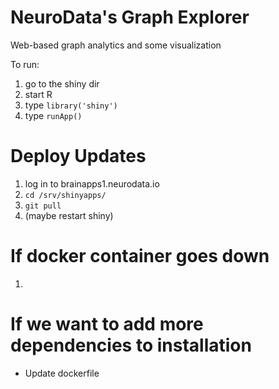 # NeuroData's Graph Explorer
Web-based graph analytics and some visualization

To run:

1. go to the shiny dir
2. start R
3. type `library('shiny')`
5. type `runApp()`

# Deploy Updates

1. log in to brainapps1.neurodata.io
2. ```cd /srv/shinyapps/```
3. ```git pull```
4. (maybe restart shiny)

# If docker container goes down

1. 

# If we want to add more dependencies to installation

- Update dockerfile
